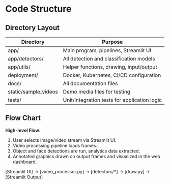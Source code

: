 # Code Structure

## Directory Layout

| Directory           | Purpose                                        |
|---------------------|------------------------------------------------|
| app/                | Main program, pipelines, Streamlit UI          |
| app/detectors/      | All detection and classification models        |
| app/utils/          | Helper functions, drawing, input/output        |
| deployment/         | Docker, Kubernetes, CI/CD configuration        |
| docs/               | All documentation files                        |
| static/sample_videos| Demo media files for testing                   |
| tests/              | Unit/integration tests for application logic   |

## Flow Chart

**High-level Flow:**

1. User selects image/video stream via Streamlit UI.
2. Video processing pipeline loads frames.
3. Object and face detections are run, analytics data extracted.
4. Annotated graphics drawn on output frames and visualized in the web dashboard.

[Streamlit UI] -> [video_processor.py] -> [detectors/*] -> [draw.py] -> [Streamlit Output]